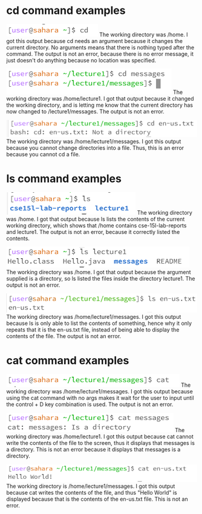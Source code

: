 # cd command examples
![Image](cdnoarg.PNG)
The working directory was /home. 
I got this output because cd needs an argument because it changes the current directory. No arguments means that there is nothing typed after the command. The output is not an error, because there is no error message, it just doesn't do anything because no location was specified. 

![Image](cddirectory.PNG)
The working directory was /home/lecture1. I got that output because it changed the working directory, and is letting me know that the current directory has now changed to /lecture1/messages. The output is not an error. 

![Image](cdfile.PNG) 
The working directory was /home/lecture1/messages. I got this output because you cannot change directories into a file. Thus, this is an error because you cannot cd a file.  

# ls command examples
![Image](lsnoarg.PNG)
The working directory was /home. I got that output because ls lists the contents of the current working directory, which shows that /home contains cse-15l-lab-reports and lecture1. The output is not an error, because it correctly listed the contents. 

![Image](lsdirectory.PNG)
The working directory was /home. I got that output because the argument supplied is a directory, so ls listed the files inside the directory lecture1. The output is not an error. 

![Image](lsfile.png)
The working directory was /home/lecture1/messages. I got this output because ls is only able to list the contents of something, hence why it only repeats that it is the en-us.txt file, instead of being able to display the contents of the file. The output is not an error. 

# cat command examples
![Image](catnoarg.PNG) 
The working directory was /home/lecture1/messages. I got this output because using the cat command with no args makes it wait for the user to input until the control + D key combination is used. The output is not an error. 

![Image](catdirectory.PNG)
The working directory was /home/lecture1. I got this output because cat cannot write the contents of the file to the screen, thus it displays that messages is a directory. This is not an error because it displays that messages is a directory. 

![Image](catfile.PNG)
The working directory is /home/lecture1/messages. I got this output because cat writes the contents of the file, and thus "Hello World" is displayed because that is the contents of the en-us.txt file. This is not an error. 


